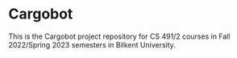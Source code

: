 # Cargobot

This is the Cargobot project repository for CS 491/2 courses in Fall 2022/Spring 2023 semesters in Bilkent University.
